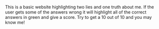 This is a basic website highlighting two lies and one truth about me. If the user gets some of the answers wrong it will highlight all of the correct answers in green and give a score. Try to get a 10 out of 10 and you may know me!
